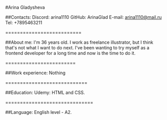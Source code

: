 #Arina Gladysheva

##Contacts:
Discord: arina1110 GitHub: ArinaGlad E-mail: arina1110@mail.ru Tel: +7895463211

==========================

##About me:
I'm 36 years old. I work as freelance illustrator, but I think that's not what I want to do next. I've been wanting to try myself as a frontend developer for a long time and now is the time to do it.

========================

##Work experience:
Nothing

============================

##Education:
Udemy: HTML and CSS.

==============================

##Language:
English level - A2.
